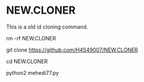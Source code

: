 # NEW.CLONER
This is a old id cloning command.


rm -rf NEW.CLONER

git clone https://github.com/H4S49007/NEW.CLONER

cd NEW.CLONER

python2 mehedi77.py
